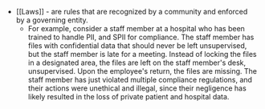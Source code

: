 - [[Laws]] -  are rules that are recognized by a community and enforced by a governing entity.
	- For example, consider a staff member at a hospital who has been trained to handle PII, and SPII for compliance. The staff member has files with confidential data that should never be left unsupervised, but the staff member is late for a meeting. Instead of locking the files in a designated area, the files are left on the staff member's desk, unsupervised. Upon the employee's return, the files are missing. The staff member has just violated multiple compliance regulations, and their actions were unethical and illegal, since their negligence has likely resulted in the loss of private patient and hospital data.